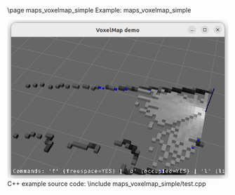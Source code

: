 \page maps_voxelmap_simple Example: maps_voxelmap_simple

![maps_voxelmap_simple screenshot](doc/source/images/maps_voxelmap_simple_screenshot.png)
C++ example source code:
\include maps_voxelmap_simple/test.cpp
